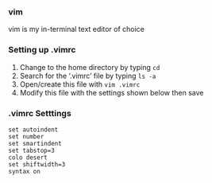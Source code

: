 ### vim
vim is my in-terminal text editor of choice

### Setting up .vimrc
1.	Change to the home directory by typing ```cd```
2.	Search for the ‘.vimrc’ file by typing ```ls -a``` 
3.	Open/create this file with ```vim .vimrc```
4.	Modify this file with the settings shown below then save

### .vimrc Setttings
```
set autoindent
set number
set smartindent
set tabstop=3
colo desert
set shiftwidth=3
syntax on
```
